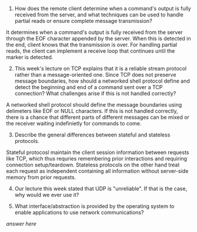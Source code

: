 1. How does the remote client determine when a command's output is fully received from the server, and what techniques can be used to handle partial reads or ensure complete message transmission?

It determines when a command's output is fully received from the server through the EOF character appended by the server. When this is detected in the end, client knows that the transmission is over. For handling partial reads, the client can implement a receive loop that continues until the marker is detected.

2. This week's lecture on TCP explains that it is a reliable stream protocol rather than a message-oriented one. Since TCP does not preserve message boundaries, how should a networked shell protocol define and detect the beginning and end of a command sent over a TCP connection? What challenges arise if this is not handled correctly?

A networked shell protocol should define the message boundaries using delimeters like EOF or NULL characters. If this is not handled correctly, there is a chance that different parts of different messages can be mixed or the receiver waiting indefinietly for commands to come.


3. Describe the general differences between stateful and stateless protocols.

Stateful protocosl maintain the client session information between requests like TCP, which thus requries remembering prior interactions and requiring connection setup/teardown. Stateless protocols on the other hand treat each request as independent containing all information without server-side memory from prior requests.

4. Our lecture this week stated that UDP is "unreliable". If that is the case, why would we ever use it?



5. What interface/abstraction is provided by the operating system to enable applications to use network communications?

_answer here_